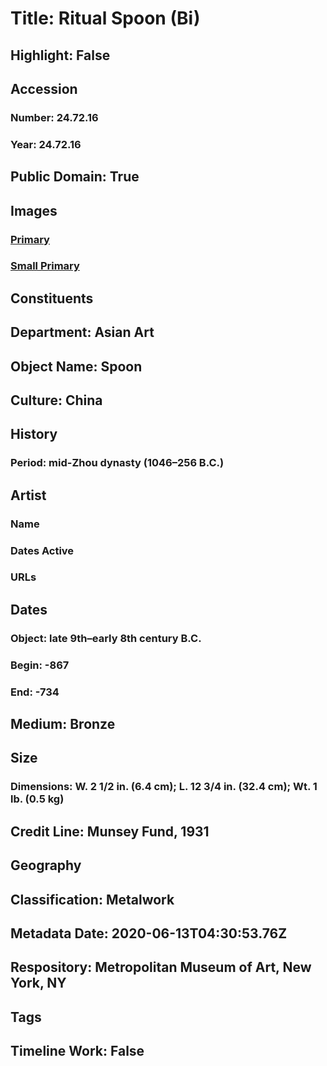 # Title: Ritual Spoon (Bi)
## Highlight: False
## Accession
### Number: 24.72.16
### Year: 24.72.16
## Public Domain: True
## Images
### [Primary](https://images.metmuseum.org/CRDImages/as/original/DP167679.jpg)
### [Small Primary](https://images.metmuseum.org/CRDImages/as/web-large/DP167679.jpg)
## Constituents
## Department: Asian Art
## Object Name: Spoon
## Culture: China
## History
### Period: mid-Zhou dynasty (1046–256 B.C.)
## Artist
### Name
### Dates Active
### URLs
## Dates
### Object: late 9th–early 8th century B.C.
### Begin: -867
### End: -734
## Medium: Bronze
## Size
### Dimensions: W. 2 1/2 in. (6.4 cm); L. 12 3/4 in. (32.4 cm); Wt. 1 lb. (0.5 kg)
## Credit Line: Munsey Fund, 1931
## Geography
## Classification: Metalwork
## Metadata Date: 2020-06-13T04:30:53.76Z
## Respository: Metropolitan Museum of Art, New York, NY
## Tags
## Timeline Work: False